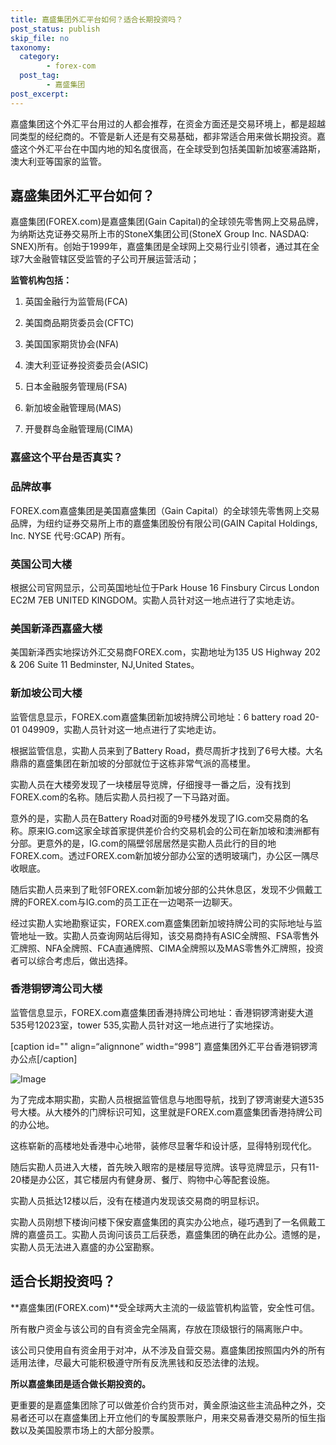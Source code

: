 ```yaml
---
title: 嘉盛集团外汇平台如何？适合长期投资吗？
post_status: publish
skip_file: no
taxonomy:
  category:
        - forex-com
  post_tag:
        - 嘉盛集团
post_excerpt: 
---
```

嘉盛集团这个外汇平台用过的人都会推荐，在资金方面还是交易环境上，都是超越同类型的经纪商的。不管是新人还是有交易基础，都非常适合用来做长期投资。嘉盛这个外汇平台在中国内地的知名度很高，在全球受到包括美国新加坡塞浦路斯，澳大利亚等国家的监管。

## 嘉盛集团外汇平台如何？

嘉盛集团(FOREX.com)是嘉盛集团(Gain Capital)的全球领先零售网上交易品牌，为纳斯达克证券交易所上市的StoneX集团公司(StoneX Group Inc. NASDAQ: SNEX)所有。创始于1999年，嘉盛集团是全球网上交易行业引领者，通过其在全球7大金融管辖区受监管的子公司开展运营活动；

**监管机构包括：**

1. 英国金融行为监管局(FCA)

1. 美国商品期货委员会(CFTC)

1. 美国国家期货协会(NFA)

1. 澳大利亚证券投资委员会(ASIC)

1. 日本金融服务管理局(FSA)

1. 新加坡金融管理局(MAS)

1. 开曼群岛金融管理局(CIMA)

### 嘉盛这个平台是否真实？

### **品牌故事**

FOREX.com嘉盛集团是美国嘉盛集团（Gain Capital）的全球领先零售网上交易品牌，为纽约证券交易所上市的嘉盛集团股份有限公司(GAIN Capital Holdings, Inc. NYSE 代号:GCAP) 所有。

### **英国公司大楼**

根据公司官网显示，公司英国地址位于Park House 16 Finsbury Circus London EC2M 7EB UNITED KINGDOM。实勘人员针对这一地点进行了实地走访。

### **美国新泽西嘉盛大楼**

美国新泽西实地探访外汇交易商FOREX.com，实勘地址为135 US Highway 202 & 206 Suite 11 Bedminster, NJ,United States。

### **新加坡公司大楼**

监管信息显示，FOREX.com嘉盛集团新加坡持牌公司地址：6 battery road 20-01 049909，实勘人员针对这一地点进行了实地走访。

根据监管信息，实勘人员来到了Battery Road，费尽周折才找到了6号大楼。大名鼎鼎的嘉盛集团在新加坡的分部就位于这栋非常气派的高楼里。

实勘人员在大楼旁发现了一块楼层导览牌，仔细搜寻一番之后，没有找到FOREX.com的名称。随后实勘人员扫视了一下马路对面。

意外的是，实勘人员在Battery Road对面的9号楼外发现了IG.com交易商的名称。原来IG.com这家全球首家提供差价合约交易机会的公司在新加坡和澳洲都有分部。更意外的是，IG.com的隔壁邻居居然是实勘人员此行的目的地FOREX.com。透过FOREX.com新加坡分部办公室的透明玻璃门，办公区一隅尽收眼底。

随后实勘人员来到了毗邻FOREX.com新加坡分部的公共休息区，发现不少佩戴工牌的FOREX.com与IG.com的员工正在一边喝茶一边聊天。

经过实勘人实地勘察证实，FOREX.com嘉盛集团新加坡持牌公司的实际地址与监管地址一致。实勘人员查询网站后得知，该交易商持有ASIC全牌照、FSA零售外汇牌照、NFA全牌照、FCA直通牌照、CIMA全牌照以及MAS零售外汇牌照，投资者可以综合考虑后，做出选择。

### **香港铜锣湾公司大楼**

监管信息显示，FOREX.com嘉盛集团香港持牌公司地址：香港铜锣湾谢斐大道535号12023室，tower 535,实勘人员针对这一地点进行了实地探访。

[caption id="" align=“alignnone” width=“998”] 嘉盛集团外汇平台香港铜锣湾办公点[/caption]

![Image](https://cdn.fendou.la/tuoss/forexhk.jpg)

为了完成本期实勘，实勘人员根据监管信息与地图导航，找到了锣湾谢斐大道535号大楼。从大楼外的门牌标识可知，这里就是FOREX.com嘉盛集团香港持牌公司的办公地。

这栋崭新的高楼地处香港中心地带，装修尽显奢华和设计感，显得特别现代化。

随后实勘人员进入大楼，首先映入眼帘的是楼层导览牌。该导览牌显示，只有11-20楼是办公区，其它楼层内有健身房、餐厅、购物中心等配套设施。

实勘人员抵达12楼以后，没有在楼道内发现该交易商的明显标识。

实勘人员刚想下楼询问楼下保安嘉盛集团的真实办公地点，碰巧遇到了一名佩戴工牌的嘉盛员工。实勘人员询问该员工后获悉，嘉盛集团的确在此办公。遗憾的是，实勘人员无法进入嘉盛的办公室勘察。

## 适合长期投资吗？

**嘉盛集团(FOREX.com)**受全球两大主流的一级监管机构监管，安全性可信。

所有散户资金与该公司的自有资金完全隔离，存放在顶级银行的隔离账户中。

该公司只使用自有资金用于对冲，从不涉及自营交易。嘉盛集团按照国内外的所有适用法律，尽最大可能积极遵守所有反洗黑钱和反恐法律的法规。

**所以嘉盛集团是适合做长期投资的。**

更重要的是嘉盛集团除了可以做差价合约货币对，黄金原油这些主流品种之外，交易者还可以在嘉盛集团上开立他们的专属股票账户，用来交易香港交易所的恒生指数以及美国股票市场上的大部分股票。
